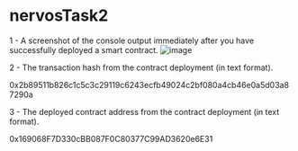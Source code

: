 # nervosTask2


1 - A screenshot of the console output immediately after you have successfully deployed a smart contract.
![image](https://user-images.githubusercontent.com/5809685/128892230-61fb4712-0547-4f02-9a31-c800fd21fc71.png)

2 - The transaction hash from the contract deployment (in text format).

0x2b89511b826c1c5c3c29119c6243ecfb49024c2bf080a4cb46e0a5d03a87290a

3 - The deployed contract address from the contract deployment (in text format).

0x169068F7D330cBB087F0C80377C99AD3620e6E31
